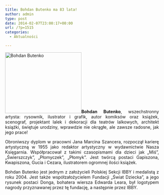 ```yaml
---
title: Bohdan Butenko ma 83 lata!
author: admin
type: post
date: 2014-02-07T23:00:17+00:00
url: /?p=1515
categories:
  - Aktualności

---
```

<p style="text-align: justify;">
  <a href="http://www.ibby.pl/wp-content/uploads/2014/02/bohdan_butenko_portret.jpg" rel="lightbox[1515]"><img class="alignleft size-medium wp-image-1516" alt="Bohdan Butenko" src="http://www.ibby.pl/wp-content/uploads/2014/02/bohdan_butenko_portret-250x200.jpg" width="250" height="200" srcset="http://www.ibby.pl/wp-content/uploads/2014/02/bohdan_butenko_portret-250x200.jpg 250w, http://www.ibby.pl/wp-content/uploads/2014/02/bohdan_butenko_portret-125x100.jpg 125w, http://www.ibby.pl/wp-content/uploads/2014/02/bohdan_butenko_portret.jpg 500w" sizes="(max-width: 250px) 100vw, 250px" /></a><strong>Bohdan Butenko</strong>, wszechstronny artysta: rysownik, ilustrator i grafik, autor komiksów oraz książek, scenograf, projektant lalek i dekoracji dla teatrów lalkowych, architekt książki, świętuje urodziny, wprawdzie nie okrągłe, ale zawsze radosne, jak jego prace!
</p>

<p style="text-align: justify;">
  Obroniwszy dyplom w pracowni Jana Marcina Szancera, rozpoczął karierę artystyczną w 1955 jako redaktor artystyczny w wydawnictwie Nasza Księgarnia. Współpracował z takimi czasopismami dla dzieci jak &#8222;Miś&#8221;, &#8222;Świerszczyk&#8221;, &#8222;Płomyczek&#8221;, &#8222;Płomyk&#8221;. Jest twórcą postaci Gapiszona, Kwapiszona, Gucia i Cezara, ilustratorem ogromnej ilości książek.
</p>

<p style="text-align: justify;">
  Bohdan Butenko jest jednym z założycieli Polskiej Sekcji IBBY i medalistą z roku 2004. Jest także współzałożycielem Fundacji &#8222;Świat Dziecka&#8221;, a jego rysunek postaci Donga, bohatera wiersza Edwarda Leara, był logotypem nagrody przyznawanej przez tę fundację, a następnie przez IBBY.
</p>

<p style="text-align: justify;">